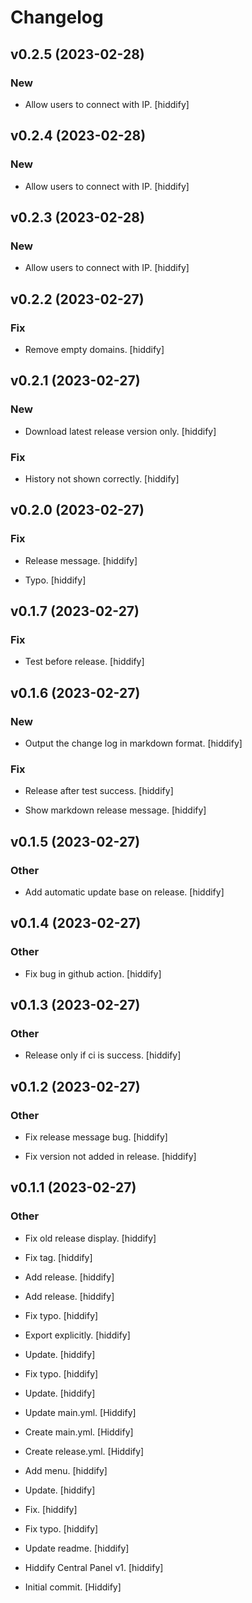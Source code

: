 # Changelog


## v0.2.5 (2023-02-28)

### New

* Allow users to connect with IP. [hiddify]


## v0.2.4 (2023-02-28)

### New

* Allow users to connect with IP. [hiddify]


## v0.2.3 (2023-02-28)

### New

* Allow users to connect with IP. [hiddify]


## v0.2.2 (2023-02-27)

### Fix

* Remove empty domains. [hiddify]


## v0.2.1 (2023-02-27)

### New

* Download latest release version only. [hiddify]

### Fix

* History not shown correctly. [hiddify]


## v0.2.0 (2023-02-27)

### Fix

* Release message. [hiddify]

* Typo. [hiddify]


## v0.1.7 (2023-02-27)

### Fix

* Test before release. [hiddify]


## v0.1.6 (2023-02-27)

### New

* Output the change log in markdown format. [hiddify]

### Fix

* Release after test success. [hiddify]

* Show markdown release message. [hiddify]


## v0.1.5 (2023-02-27)

### Other

* Add automatic update base on release. [hiddify]


## v0.1.4 (2023-02-27)

### Other

* Fix bug in github action. [hiddify]


## v0.1.3 (2023-02-27)

### Other

* Release only if ci is success. [hiddify]


## v0.1.2 (2023-02-27)

### Other

* Fix release message bug. [hiddify]

* Fix version not added in release. [hiddify]


## v0.1.1 (2023-02-27)

### Other

* Fix old release display. [hiddify]

* Fix tag. [hiddify]

* Add release. [hiddify]

* Add release. [hiddify]

* Fix typo. [hiddify]

* Export explicitly. [hiddify]

* Update. [hiddify]

* Fix typo. [hiddify]

* Update. [hiddify]

* Update main.yml. [Hiddify]

* Create main.yml. [Hiddify]

* Create release.yml. [Hiddify]

* Add menu. [hiddify]

* Update. [hiddify]

* Fix. [hiddify]

* Fix typo. [hiddify]

* Update readme. [hiddify]

* Hiddify Central Panel v1. [hiddify]

* Initial commit. [Hiddify]


